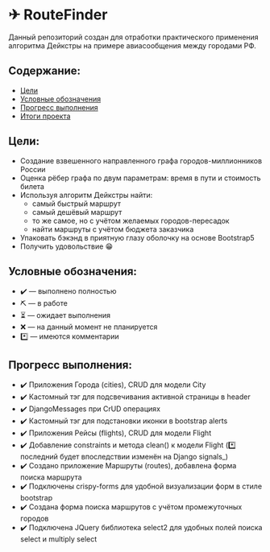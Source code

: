 ✈ RouteFinder
======

Данный репозиторий создан для отработки практического применения алгоритма Дейкстры на примере авиасообщения между
городами РФ.

## Содержание:

- [Цели](#goals)
- [Условные обозначения](#legend)
- [Прогресс выполнения](#progress)
- [Итоги проекта](#features)

## Цели: <a name="goals"/>

* Создание взвешенного направленного графа городов-миллионников России
* Оценка рёбер графа по двум параметрам: время в пути и стоимость билета
* Используя алгоритм Дейкстры найти:
    * самый быстрый маршрут
    * самый дешёвый маршрут
    * то же самое, но с учётом желаемых городов-пересадок
    * найти маршруты с учётом бюджета заказчика
* Упаковать бэкэнд в приятную глазу оболочку на основе Bootstrap5
* Получить удовольствие 😁

## Условные обозначения: <a name="legend"/>

* :heavy_check_mark: &mdash; выполнено полностью
* :pick: &mdash; в работе
* :hourglass_flowing_sand: &mdash; ожидает выполнения
* :x: &mdash; на данный момент не планируется
* :asterisk: &mdash; имеются комментарии

## Прогресс выполнения: <a name="progress"/>

* :heavy_check_mark: Приложения Города (cities), CRUD для модели City
* :heavy_check_mark: Кастомный тэг для подсвечивания активной страницы в header
* :heavy_check_mark: DjangoMessages при CrUD операциях
* :heavy_check_mark: Кастомный тэг для подстановки иконки в bootstrap alerts
* :heavy_check_mark: Приложения Рейсы (flights), CRUD для модели Flight
* :heavy_check_mark: Добавление constraints и метода clean() к модели Flight (:asterisk: последний будет впоследствии
  изменён на Django signals_)
* :heavy_check_mark: Создано приложение Маршруты (routes), добавлена форма поиска маршрута
* :heavy_check_mark: Подключены crispy-forms для удобной визуализации форм в стиле bootstrap
* :heavy_check_mark: Создана форма поиска маршрутов с учётом промежуточных городов
* :heavy_check_mark: Подключена JQuery библиотека select2 для удобных полей поиска select и multiply select